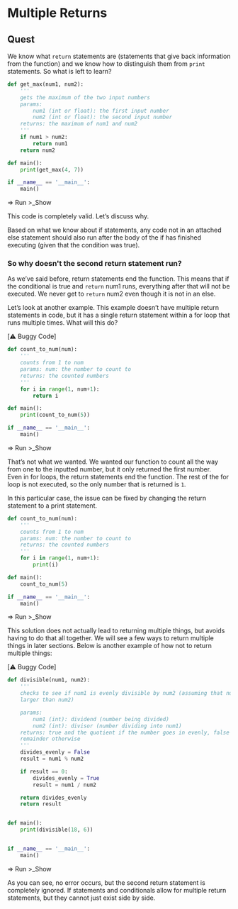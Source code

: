 # Multiple Returns
## Quest
We know what `return` statements are (statements that give back information from the function) and we know how to distinguish them from `print` statements. So what is left to learn? 

```python
def get_max(num1, num2):
    '''
    gets the maximum of the two input numbers
    params: 
        num1 (int or float): the first input number
        num2 (int or float): the second input number
    returns: the maximum of num1 and num2
    '''
    if num1 > num2:
        return num1
    return num2

def main():
    print(get_max(4, 7))

if __name__ == '__main__':
    main()
```
=> Run >_Show

This code is completely valid. Let’s discuss why. 

Based on what we know about if statements, any code not in an attached else statement should also run after the body of the if has finished executing (given that the condition was true). 

### So why doesn't the second return statement run? 
As we’ve said before, return statements end the function. This means that if the conditional is true and `return` num1 runs, everything after that will not be executed. We never get to `return` num2 even though it is not in an else. 

Let’s look at another example. This example doesn’t have multiple return statements in code, but it has a single return statement within a for loop that runs multiple times. What will this do?

[⚠️ Buggy Code]
```python
def count_to_num(num):
    '''
    counts from 1 to num
    params: num: the number to count to
    returns: the counted numbers
    '''
    for i in range(1, num+1):
        return i

def main():
    print(count_to_num(5))

if __name__ == '__main__':
    main()
```
=> Run >_Show

That’s not what we wanted. We wanted our function to count all the way from one to the inputted number, but it only returned the first number.\
Even in for loops, the return statements end the function. The rest of the for loop is not executed, so the only number that is returned is `1`. 

In this particular case, the issue can be fixed by changing the return statement to a print statement.
```python
def count_to_num(num):
    '''
    counts from 1 to num
    params: num: the number to count to
    returns: the counted numbers
    '''
    for i in range(1, num+1):
        print(i) 

def main():
    count_to_num(5)

if __name__ == '__main__':
    main()
```
=> Run >_Show

This solution does not actually lead to returning multiple things, but avoids having to do that all together. We will see a few ways to return multiple things in later sections. Below is another example of how not to return multiple things:

[⚠️ Buggy Code] 

```python
def divisible(num1, num2):
    '''
    checks to see if num1 is evenly divisible by num2 (assuming that num1 is
    larger than num2)

    params:
        num1 (int): dividend (number being divided) 
        num2 (int): divisor (number dividing into num1)
    returns: true and the quotient if the number goes in evenly, false and the 
    remainder otherwise
    '''
    divides_evenly = False
    result = num1 % num2

    if result == 0:
        divides_evenly = True
        result = num1 / num2

    return divides_evenly
    return result


def main():
    print(divisible(18, 6))


if __name__ == '__main__':
    main()
```
=> Run >_Show

As you can see, no error occurs, but the second return statement is completely ignored. If statements and conditionals allow for multiple return statements, but they cannot just exist side by side.



